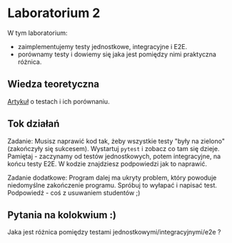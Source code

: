# Laboratorium 2

W tym laboratorium:
- zaimplementujemy testy jednostkowe, integracyjne i E2E.
- porównamy testy i dowiemy się jaka jest pomiędzy nimi praktyczna różnica.

## Wiedza teoretyczna

[Artykuł](https://codeahoy.com/2016/07/05/unit-integration-and-end-to-end-tests-finding-the-right-balance/) o testach i ich porównaniu.

## Tok działań

Zadanie:
Musisz naprawić kod tak, żeby wszystkie testy "były na zielono" (zakończyły się sukcesem). Wystartuj `pytest` i zobacz co tam się dzieje.
Pamiętaj - zaczynamy od testów jednostkowych, potem integracyjne, na końcu testy E2E. W kodzie znajdziesz podpowiedzi jak to naprawić.

Zadanie dodatkowe:
Program dalej ma ukryty problem, który powoduje niedomyślne zakończenie programu. Spróbuj to wyłapać i napisać test. Podpowiedź - coś z usuwaniem studentów ;)


## Pytania na kolokwium :)
Jaka jest różnica pomiędzy testami jednostkowymi/integracyjnymi/e2e ?